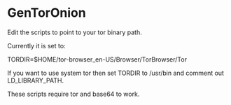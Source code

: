 # GenTorOnion

Edit the scripts to point to your tor binary path.

Currently it is set to:

TORDIR=$HOME/tor-browser_en-US/Browser/TorBrowser/Tor

If you want to use system tor then set TORDIR to /usr/bin and comment out LD_LIBRARY_PATH.

These scripts require tor and base64 to work.
